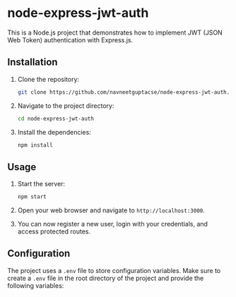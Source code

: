# node-express-jwt-auth

This is a Node.js project that demonstrates how to implement JWT (JSON Web Token) authentication with Express.js.

## Installation

1. Clone the repository:

   ```bash
   git clone https://github.com/navneetguptacse/node-express-jwt-auth.git
   ```

2. Navigate to the project directory:

   ```bash
   cd node-express-jwt-auth
   ```

3. Install the dependencies:

   ```bash
   npm install
   ```

## Usage

1. Start the server:

   ```bash
   npm start
   ```

2. Open your web browser and navigate to `http://localhost:3000`.

3. You can now register a new user, login with your credentials, and access protected routes.

## Configuration

The project uses a `.env` file to store configuration variables. Make sure to create a `.env` file in the root directory of the project and provide the following variables:
